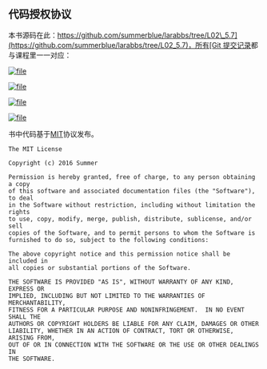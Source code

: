 ## 代码授权协议

本书源码在此：[https://github.com/summerblue/larabbs/tree/L02\_5.7](https://github.com/summerblue/larabbs/tree/L02_5.7)，所有[Git 提交记录](https://github.com/summerblue/larabbs/commits/L02_5.7)都与课程里一一对应：

[![](https://iocaffcdn.phphub.org/uploads/images/201812/26/1/nUMdr8degc.png!large "file")](https://iocaffcdn.phphub.org/uploads/images/201812/26/1/nUMdr8degc.png!large)

[![](https://iocaffcdn.phphub.org/uploads/images/201812/26/1/ie33amxene.png!large "file")](https://iocaffcdn.phphub.org/uploads/images/201812/26/1/ie33amxene.png!large)

[![](https://iocaffcdn.phphub.org/uploads/images/201812/26/1/wlbhIPwqLv.png!large "file")](https://iocaffcdn.phphub.org/uploads/images/201812/26/1/wlbhIPwqLv.png!large)

[![](https://iocaffcdn.phphub.org/uploads/images/201812/26/1/y78WTlygVY.png!large "file")](https://iocaffcdn.phphub.org/uploads/images/201812/26/1/y78WTlygVY.png!large)

书中代码基于[MIT](http://opensource.org/licenses/MIT)协议发布。

```
The MIT License

Copyright (c) 2016 Summer

Permission is hereby granted, free of charge, to any person obtaining a copy
of this software and associated documentation files (the "Software"), to deal
in the Software without restriction, including without limitation the rights
to use, copy, modify, merge, publish, distribute, sublicense, and/or sell
copies of the Software, and to permit persons to whom the Software is
furnished to do so, subject to the following conditions:

The above copyright notice and this permission notice shall be included in
all copies or substantial portions of the Software.

THE SOFTWARE IS PROVIDED "AS IS", WITHOUT WARRANTY OF ANY KIND, EXPRESS OR
IMPLIED, INCLUDING BUT NOT LIMITED TO THE WARRANTIES OF MERCHANTABILITY,
FITNESS FOR A PARTICULAR PURPOSE AND NONINFRINGEMENT.  IN NO EVENT SHALL THE
AUTHORS OR COPYRIGHT HOLDERS BE LIABLE FOR ANY CLAIM, DAMAGES OR OTHER
LIABILITY, WHETHER IN AN ACTION OF CONTRACT, TORT OR OTHERWISE, ARISING FROM,
OUT OF OR IN CONNECTION WITH THE SOFTWARE OR THE USE OR OTHER DEALINGS IN
THE SOFTWARE.
```



